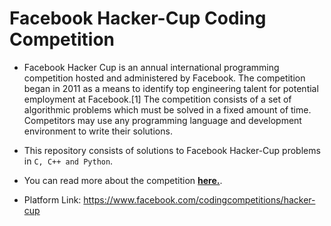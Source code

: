 # Facebook Hacker-Cup Coding Competition
* Facebook Hacker Cup is an annual international programming competition hosted and administered by Facebook. The competition began in 2011 as a means to identify top engineering talent for potential employment at Facebook.[1] The competition consists of a set of algorithmic problems which must be solved in a fixed amount of time. Competitors may use any programming language and development environment to write their solutions.

* This repository consists of solutions to Facebook Hacker-Cup problems in `C, C++ and Python`.

* You can read more about the competition [**here.**](https://www.facebook.com/codingcompetitions/hacker-cup).

* Platform Link: https://www.facebook.com/codingcompetitions/hacker-cup
